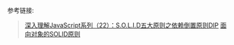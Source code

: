 参考链接:
> [深入理解JavaScript系列（22）：S.O.L.I.D五大原则之依赖倒置原则DIP](https://www.cnblogs.com/TomXu/archive/2012/02/15/2330143.html)
[面向对象的SOLID原则](http://www.cnblogs.com/wuyuegb2312/p/7011708.html)
